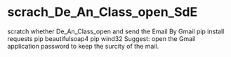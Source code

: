 # scrach_De_An_Class_open_SdE
scratch whether De_An_Class_open and send the Email By Gmail
pip install requests
pip beautifulsoap4
pip wind32
Suggest: open the Gmail application password to keep the surcity of the mail.
